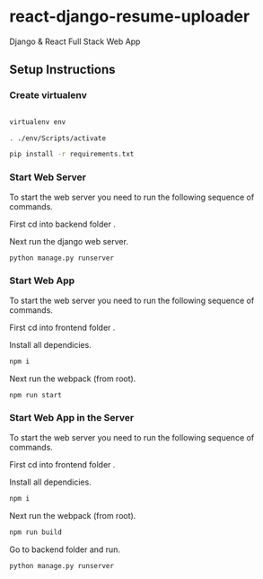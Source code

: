 # react-django-resume-uploader

Django & React Full Stack Web App 

## Setup Instructions

### Create virtualenv

```bash

virtualenv env

. ./env/Scripts/activate

pip install -r requirements.txt

```

### Start Web Server

To start the web server you need to run the following sequence of commands.

First cd into backend folder .

Next run the django web server.

```bash
python manage.py runserver
```

### Start Web App

To start the web server you need to run the following sequence of commands.

First cd into frontend folder .

Install all dependicies.

```bash
npm i
```

Next run the webpack (from root).

```bash
npm run start
```
### Start Web App in the Server

To start the web server you need to run the following sequence of commands.

First cd into frontend folder .

Install all dependicies.

```bash
npm i
```

Next run the webpack (from root).

```bash
npm run build
```
Go to backend folder and run.

```bash
python manage.py runserver
```
